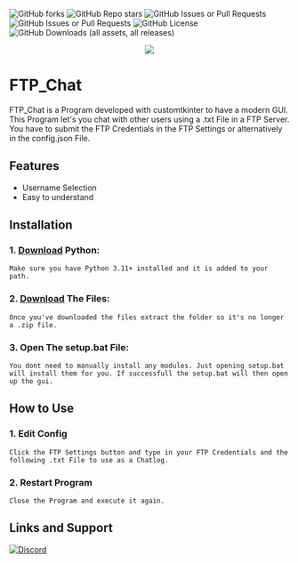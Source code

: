 
![GitHub forks](https://img.shields.io/github/forks/001Sarper/FTP_Chat)
![GitHub Repo stars](https://img.shields.io/github/stars/001Sarper/FTP_Chat)
![GitHub Issues or Pull Requests](https://img.shields.io/github/issues/001Sarper/FTP_Chat)
![GitHub Issues or Pull Requests](https://img.shields.io/github/issues-pr/001Sarper/FTP_Chat)
![GitHub License](https://img.shields.io/github/license/001Sarper/FTP_Chat)
![GitHub Downloads (all assets, all releases)](https://img.shields.io/github/downloads/001Sarper/FTP_Chat/total)


<p align="center">
  <picture>
    <source media="(prefers-color-scheme: dark)" srcset="./pics/logo.png">
    <img src="./pics/logo.png">
  </picture>
</p>


# FTP_Chat

FTP_Chat is a Program developed with customtkinter to have a modern GUI. This Program let's you chat with other users using a .txt File in a FTP Server.
You have to submit the FTP Credentials in the FTP Settings or alternatively in the config.json File.


## Features

- Username Selection
- Easy to understand


## Installation

### 1. [Download](https://www.python.org/downloads/) Python:

```
Make sure you have Python 3.11+ installed and it is added to your path.
```
### 2. [Download](https://github.com/001Sarper/FTP_Chat/archive/refs/heads/main.zip) The Files:

```
Once you've downloaded the files extract the folder so it's no longer a .zip file.
```
### 3. Open The setup.bat File:

```
You dont need to manually install any modules. Just opening setup.bat will install them for you. If successfull the setup.bat will then open up the gui.
```

## How to Use

### 1. Edit Config

```
Click the FTP Settings button and type in your FTP Credentials and the following .txt File to use as a Chatlog.
```

### 2. Restart Program 

```
Close the Program and execute it again.
```


## Links and Support

[![Discord](https://img.shields.io/badge/Discord-%235865F2.svg?style=for-the-badge&logo=discord&logoColor=white)](https://discord.gg/cV82pAccvq)

